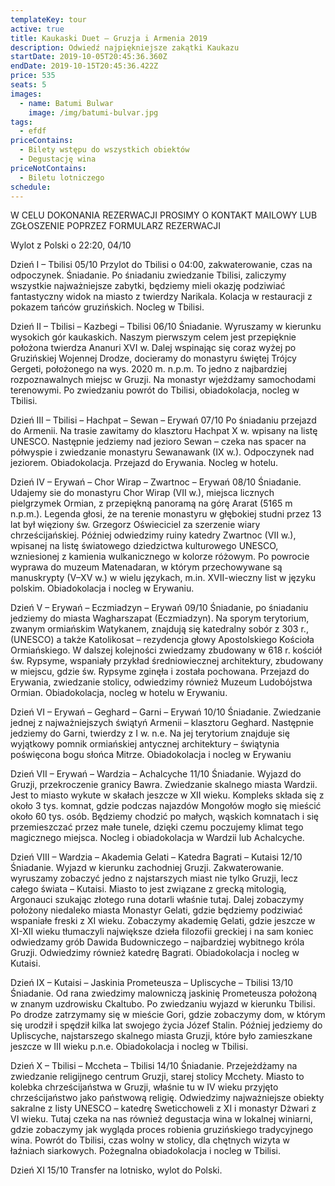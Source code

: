 ```yaml
---
templateKey: tour
active: true
title: Kaukaski Duet – Gruzja i Armenia 2019
description: Odwiedź najpiękniejsze zakątki Kaukazu
startDate: 2019-10-05T20:45:36.360Z
endDate: 2019-10-15T20:45:36.422Z
price: 535
seats: 5
images:
  - name: Batumi Bulwar
    image: /img/batumi-bulvar.jpg
tags:
  - efdf
priceContains:
  - Bilety wstępu do wszystkich obiektów
  - Degustację wina
priceNotContains:
  - Biletu lotniczego
schedule:
---
```

W CELU DOKONANIA REZERWACJI PROSIMY O KONTAKT MAILOWY LUB ZGŁOSZENIE POPRZEZ FORMULARZ REZERWACJI

 


Wylot z Polski o 22:20, 04/10

Dzień I – Tbilisi
05/10
Przylot do Tbilisi o 04:00, zakwaterowanie, czas na odpoczynek. Śniadanie. Po śniadaniu zwiedzanie Tbilisi, zaliczymy wszystkie najważniejsze zabytki, będziemy mieli okazję podziwiać fantastyczny widok na miasto z twierdzy Narikala. Kolacja w restauracji z pokazem tańców gruzińskich. Nocleg w Tbilisi.


Dzień II – Tbilisi – Kazbegi – Tbilisi
06/10
Śniadanie. Wyruszamy w kierunku wysokich gór kaukaskich. Naszym pierwszym celem jest przepięknie położona twierdza Ananuri XVI w. Dalej wspinając się coraz wyżej po Gruzińskiej Wojennej Drodze, docieramy do monastyru świętej Trójcy Gergeti, położonego na wys. 2020 m. n.p.m. To jedno z najbardziej rozpoznawalnych miejsc w Gruzji. Na monastyr wjeżdżamy samochodami terenowymi. Po zwiedzaniu powrót do Tbilisi, obiadokolacja, nocleg w Tbilisi.


Dzień III – Tbilisi – Hachpat – Sewan – Erywań
07/10
Po śniadaniu przejazd do Armenii. Na trasie zawitamy do klasztoru Hachpat X w. wpisany na listę UNESCO. Następnie jedziemy nad jezioro Sewan – czeka nas spacer na półwyspie i zwiedzanie monastyru Sewanawank (IX w.). Odpoczynek nad jeziorem. Obiadokolacja. Przejazd do Erywania. Nocleg w hotelu.


Dzień IV – Erywań – Chor Wirap – Zwartnoc – Erywań
08/10
Śniadanie. Udajemy sie do monastyru Chor Wirap (VII w.), miejsca licznych pielgrzymek Ormian, z przepiękną panoramą na górę Ararat (5165 m n.p.m.). Legenda głosi, że na terenie monastyru w głębokiej studni przez 13 lat był więziony św. Grzegorz Oświeciciel za szerzenie wiary chrześcijańskiej. Później odwiedzimy ruiny katedry Zwartnoc (VII w.), wpisanej na listę światowego dziedzictwa kulturowego UNESCO, wzniesionej z kamienia wulkanicznego w kolorze różowym. Po powrocie wyprawa do muzeum Matenadaran, w którym przechowywane są manuskrypty (V–XV w.) w wielu językach, m.in. XVII-wieczny list w języku polskim. Obiadokolacja i nocleg w Erywaniu.

Dzień V – Erywań – Eczmiadzyn – Erywań
09/10
Śniadanie, po śniadaniu jedziemy do miasta Wagharszapat (Eczmiadzyn). Na sporym terytorium, zwanym ormiańskim Watykanem, znajdują się katedralny sobór z 303 r., (UNESCO) a także Katolikosat – rezydencja głowy Apostolskiego Kościoła Ormiańskiego. W dalszej kolejności zwiedzamy zbudowany w 618 r. kościół św. Rypsyme, wspaniały przykład średniowiecznej architektury, zbudowany w miejscu, gdzie św. Rypsyme zginęła i została pochowana. Przejazd do Erywania, zwiedzanie stolicy, odwiedzimy również Muzeum Ludobójstwa Ormian. Obiadokolacja, nocleg w hotelu w Erywaniu.


Dzień VI – Erywań – Geghard – Garni – Erywań
10/10
Śniadanie. Zwiedzanie jednej z najważniejszych świątyń Armenii – klasztoru Geghard. Następnie jedziemy do Garni, twierdzy z I w. n.e. Na jej terytorium znajduje się wyjątkowy pomnik ormiańskiej antycznej architektury – świątynia poświęcona bogu słońca Mitrze.  Obiadokolacja i nocleg w Erywaniu


Dzień VII – Erywań – Wardzia – Achalcyche 
11/10
Śniadanie. Wyjazd do Gruzji, przekroczenie granicy Bawra. Zwiedzanie skalnego miasta Wardzii. Jest to miasto wykute w skałach jeszcze w XII wieku.  Kompleks składa się z około 3 tys. komnat, gdzie podczas najazdów Mongołów mogło się mieścić około 60 tys. osób. Będziemy chodzić po małych, wąskich komnatach i  się przemieszczać przez małe tunele, dzięki czemu poczujemy klimat tego magicznego miejsca. Nocleg i obiadokolacja w Wardzii lub Achalcyche.


Dzień VIII – Wardzia – Akademia Gelati – Katedra Bagrati – Kutaisi
12/10
Śniadanie. Wyjazd w kierunku zachodniej Gruzji. Zakwaterowanie. wyruszamy zobaczyć jedno z najstarszych miast nie tylko Gruzji, lecz całego świata – Kutaisi. Miasto to jest związane z grecką mitologią, Argonauci szukając złotego runa dotarli właśnie tutaj. Dalej zobaczymy położony niedaleko miasta Monastyr Gelati, gdzie będziemy podziwiać wspaniałe freski z XI wieku. Zobaczymy akademię Gelati, gdzie jeszcze  w XI-XII wieku tłumaczyli największe dzieła filozofii greckiej i na sam koniec odwiedzamy grób Dawida Budowniczego – najbardziej wybitnego króla Gruzji. Odwiedzimy również katedrę Bagrati. Obiadokolacja i nocleg w Kutaisi.


Dzień IX – Kutaisi – Jaskinia Prometeusza – Upliscyche – Tbilisi
13/10
Śniadanie. Od rana zwiedzimy malowniczą  jaskinię Prometeusza położoną w znanym uzdrowisku Ckaltubo. Po zwiedzaniu wyjazd w kierunku Tbilisi. Po drodze zatrzymamy się w mieście Gori, gdzie zobaczymy dom, w którym się urodził i spędził kilka lat swojego życia Józef Stalin. Później jedziemy do Upliscyche, najstarszego skalnego miasta Gruzji, które było zamieszkane jeszcze w III wieku p.n.e. Obiadokolacja i nocleg w Tbilisi.


Dzień X – Tbilisi – Mccheta – Tbilisi
14/10
Śniadanie. Przejeżdżamy na zwiedzanie religijnego centrum Gruzji, starej stolicy Mcchety. Miasto to kolebka chrześcijaństwa w Gruzji, właśnie tu w IV wieku przyjęto chrześcijaństwo jako państwową religię. Odwiedzimy najważniejsze obiekty sakralne z listy UNESCO – katedrę Sweticchoweli z XI i monastyr Dżwari z VI wieku. Tutaj czeka na nas również degustacja wina w lokalnej winiarni, gdzie zobaczymy jak wygląda proces robienia gruzińskiego tradycyjnego wina. Powrót do Tbilisi, czas wolny w stolicy, dla chętnych wizyta w łaźniach siarkowych.
Pożegnalna obiadokolacja i nocleg w Tbilisi.


Dzień XI 
15/10
Transfer na lotnisko, wylot do Polski.